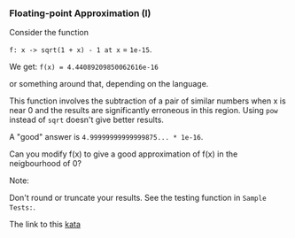### Floating-point Approximation (I)

Consider the function

`f: x -> sqrt(1 + x) - 1 at x` = `1e-15`.

We get: `f(x) = 4.44089209850062616e-16`

or something around that, depending on the language.

This function involves the subtraction of a pair of similar numbers when x is near 0 and the results are significantly erroneous in this region. Using `pow` instead of `sqrt` doesn't give better results.

A "good" answer is `4.99999999999999875... * 1e-16`.

Can you modify f(x) to give a good approximation of f(x) in the neigbourhood of 0?

Note:

Don't round or truncate your results. See the testing function in `Sample Tests:`.  

The link to this [kata](https://www.codewars.com/kata/floating-point-approximation-i/javascript)
